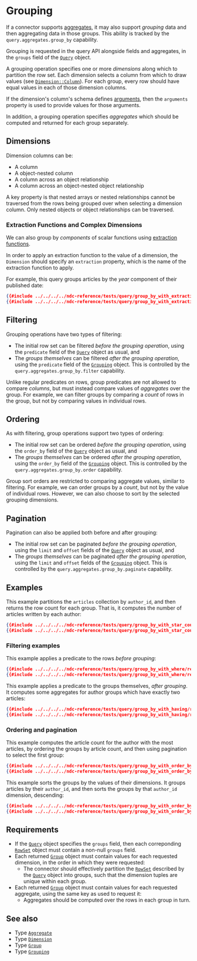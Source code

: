 # Grouping

If a connector supports [aggregates](./aggregates.md), it may also support _grouping_ data and then aggregating data in those groups. This ability is tracked by the `query.aggregates.group_by` capability.

Grouping is requested in the query API alongside fields and aggregates, in the `groups` field of the [`Query`](../../reference/types.md#query) object.

A grouping operation specifies one or more _dimensions_ along which to partition the row set. Each dimension selects a column from which to draw values (see [`Dimension::Column`](../../reference/types.md#dimension)). For each group, every row should have equal values in each of those dimension columns.

If the dimension's column's schema defines [arguments](./arguments.html#field-arguments), then the `arguments` property is used to provide values for those arguments.

In addition, a grouping operation specifies _aggregates_ which should be computed and returned for each group separately.

## Dimensions

Dimension columns can be:

- A column
- A object-nested column
- A column across an object relationship
- A column across an object-nested object relationship

A key property is that nested arrays or nested relationships cannot be traversed from the rows being grouped over when selecting a dimension column. Only nested objects or object relationships can be traversed.

### Extraction Functions and Complex Dimensions

We can also group by _components_ of scalar functions using [extraction functions](../schema/scalar-types.md#extraction-functions).

In order to apply an extraction function to the value of a dimension, the `Dimension` should specify an `extraction` property, which is the name of the extraction function to apply.

For example, this query groups articles by the _year_ component of their published date:

```json
{{#include ../../../../ndc-reference/tests/query/group_by_with_extraction/request.json:1 }}
{{#include ../../../../ndc-reference/tests/query/group_by_with_extraction/request.json:3: }}
```

## Filtering

Grouping operations have two types of filtering:

- The initial row set can be filtered _before the grouping operation_, using the `predicate` field of the [`Query`](../../reference/types.md#query) object as usual, and
- The _groups themselves_ can be filtered _after the grouping operation_, using the `predicate` field of the [`Grouping`](../../reference/types.md#grouping) object. This is controlled by the `query.aggregates.group_by.filter` capability.

Unlike regular predicates on rows, group predicates are not allowed to compare _columns_, but must instead compare values of _aggregates_ over the group. For example, we can filter groups by comparing a _count_ of rows in the group, but not by comparing values in individual rows.

## Ordering

As with filtering, group operations support two types of ordering:

- The initial row set can be ordered _before the grouping operation_, using the `order_by` field of the [`Query`](../../reference/types.md#query) object as usual, and
- The _groups themselves_ can be ordered _after the grouping operation_, using the `order_by` field of the [`Grouping`](../../reference/types.md#grouping) object. This is controlled by the `query.aggregates.group_by.order` capability.

Group sort orders are restricted to comparing aggregate values, similar to filtering. For example, we can order groups by a _count_, but not by the value of individual rows. However, we can also choose to sort by the selected grouping dimensions.

## Pagination

Pagination can also be applied both before and after grouping:

- The initial row set can be paginated _before the grouping operation_, using the `limit` and `offset` fields of the [`Query`](../../reference/types.md#query) object as usual, and
- The _groups themselves_ can be paginated _after the grouping operation_, using the `limit` and `offset` fields of the [`Grouping`](../../reference/types.md#grouping) object. This is controlled by the `query.aggregates.group_by.paginate` capability.

## Examples

This example partitions the `articles` collection by `author_id`, and then returns the row count for each group. That is, it computes the number of articles written by each author:

```json
{{#include ../../../../ndc-reference/tests/query/group_by_with_star_count/request.json:1 }}
{{#include ../../../../ndc-reference/tests/query/group_by_with_star_count/request.json:3: }}
```

### Filtering examples

This example applies a predicate to the rows _before grouping_:

```json
{{#include ../../../../ndc-reference/tests/query/group_by_with_where/request.json:1 }}
{{#include ../../../../ndc-reference/tests/query/group_by_with_where/request.json:3: }}
```

This example applies a predicate to the groups themselves, _after grouping_. It computes some aggregates for author groups which have exactly two articles:

```json
{{#include ../../../../ndc-reference/tests/query/group_by_with_having/request.json:1 }}
{{#include ../../../../ndc-reference/tests/query/group_by_with_having/request.json:3: }}
```

### Ordering and pagination

This example computes the article count for the author with the most articles, by ordering the groups by article count, and then using pagination to select the first group:

```json
{{#include ../../../../ndc-reference/tests/query/group_by_with_order_by/request.json:1 }}
{{#include ../../../../ndc-reference/tests/query/group_by_with_order_by/request.json:3: }}
```

This example sorts the groups by the values of their dimensions. It groups articles by their `author_id`, and then sorts the groups by that `author_id` dimension, descending:

```json
{{#include ../../../../ndc-reference/tests/query/group_by_with_order_by_dimension/request.json:1 }}
{{#include ../../../../ndc-reference/tests/query/group_by_with_order_by_dimension/request.json:3: }}
```

## Requirements

- If the [`Query`](../../reference/types.md#query) object specifies the `groups` field, then each correponding [`RowSet`](../../reference/types.md#rowset) object must contain a non-null `groups` field.
- Each returned [`Group`](../../reference/types.md#group) object must contain values for each requested dimension, in the order in which they were requested:
  - The connector should effectively partition the [`RowSet`](../../reference/types.md#rowset) described by the [`Query`](../../reference/types.md#query) object into groups, such that the dimension tuples are unique within each group.
- Each returned [`Group`](../../reference/types.md#group) object must contain values for each requested aggregate, using the same key as used to request it:
  - Aggregates should be computed over the rows in each group in turn.

## See also

- Type [`Aggregate`](../../reference/types.md#aggregate)
- Type [`Dimension`](../../reference/types.md#dimension)
- Type [`Group`](../../reference/types.md#group)
- Type [`Grouping`](../../reference/types.md#grouping)
